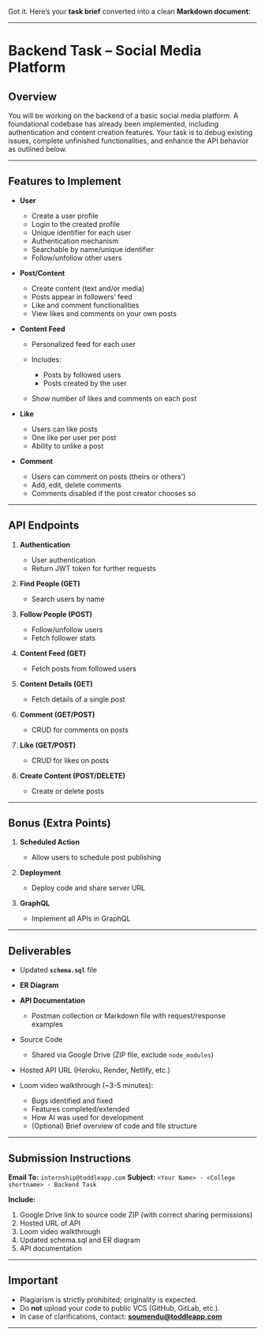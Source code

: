 Got it. Here’s your **task brief** converted into a clean **Markdown document**:

---

# Backend Task – Social Media Platform

## Overview

You will be working on the backend of a basic social media platform.
A foundational codebase has already been implemented, including authentication and content creation features.
Your task is to debug existing issues, complete unfinished functionalities, and enhance the API behavior as outlined below.

---

## Features to Implement

* **User**

  * Create a user profile
  * Login to the created profile
  * Unique identifier for each user
  * Authentication mechanism
  * Searchable by name/unique identifier
  * Follow/unfollow other users

* **Post/Content**

  * Create content (text and/or media)
  * Posts appear in followers’ feed
  * Like and comment functionalities
  * View likes and comments on your own posts

* **Content Feed**

  * Personalized feed for each user
  * Includes:

    * Posts by followed users
    * Posts created by the user
  * Show number of likes and comments on each post

* **Like**

  * Users can like posts
  * One like per user per post
  * Ability to unlike a post

* **Comment**

  * Users can comment on posts (theirs or others’)
  * Add, edit, delete comments
  * Comments disabled if the post creator chooses so

---

## API Endpoints

1. **Authentication**

   * User authentication
   * Return JWT token for further requests

2. **Find People (GET)**

   * Search users by name

3. **Follow People (POST)**

   * Follow/unfollow users
   * Fetch follower stats

4. **Content Feed (GET)**

   * Fetch posts from followed users

5. **Content Details (GET)**

   * Fetch details of a single post

6. **Comment (GET/POST)**

   * CRUD for comments on posts

7. **Like (GET/POST)**

   * CRUD for likes on posts

8. **Create Content (POST/DELETE)**

   * Create or delete posts

---

## Bonus (Extra Points)

1. **Scheduled Action**

   * Allow users to schedule post publishing
2. **Deployment**

   * Deploy code and share server URL
3. **GraphQL**

   * Implement all APIs in GraphQL

---

## Deliverables

* Updated **`schema.sql`** file
* **ER Diagram**
* **API Documentation**

  * Postman collection or Markdown file with request/response examples
* Source Code

  * Shared via Google Drive (ZIP file, exclude `node_modules`)
* Hosted API URL (Heroku, Render, Netlify, etc.)
* Loom video walkthrough (\~3-5 minutes):

  * Bugs identified and fixed
  * Features completed/extended
  * How AI was used for development
  * (Optional) Brief overview of code and file structure

---

## Submission Instructions

**Email To:** `internship@toddleapp.com`
**Subject:** `<Your Name> - <College shortname> - Backend Task`

**Include:**

1. Google Drive link to source code ZIP (with correct sharing permissions)
2. Hosted URL of API
3. Loom video walkthrough
4. Updated schema.sql and ER diagram
5. API documentation

---

## Important

* Plagiarism is strictly prohibited; originality is expected.
* Do **not** upload your code to public VCS (GitHub, GitLab, etc.).
* In case of clarifications, contact: **[soumendu@toddleapp.com](mailto:soumendu@toddleapp.com)**

---

